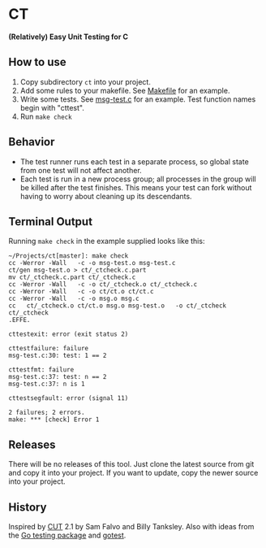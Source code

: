 # CT

**(Relatively) Easy Unit Testing for C**

## How to use

1. Copy subdirectory `ct` into your project.
2. Add some rules to your makefile. See [Makefile][] for an example.
3. Write some tests. See [msg-test.c][] for an example.
   Test function names begin with "cttest".
4. Run `make check`

## Behavior

- The test runner runs each test in a separate process, so
global state from one test will not affect another.
- Each test is run in a new process group; all processes
in the group will be killed after the test finishes. This
means your test can fork without having to worry about
cleaning up its descendants.

## Terminal Output

Running `make check` in the example supplied looks like this:

```
~/Projects/ct[master]: make check
cc -Werror -Wall   -c -o msg-test.o msg-test.c
ct/gen msg-test.o > ct/_ctcheck.c.part
mv ct/_ctcheck.c.part ct/_ctcheck.c
cc -Werror -Wall   -c -o ct/_ctcheck.o ct/_ctcheck.c
cc -Werror -Wall   -c -o ct/ct.o ct/ct.c
cc -Werror -Wall   -c -o msg.o msg.c
cc   ct/_ctcheck.o ct/ct.o msg.o msg-test.o   -o ct/_ctcheck
ct/_ctcheck
.EFFE.

cttestexit: error (exit status 2)

cttestfailure: failure
msg-test.c:30: test: 1 == 2

cttestfmt: failure
msg-test.c:37: test: n == 2
msg-test.c:37: n is 1

cttestsegfault: error (signal 11)

2 failures; 2 errors.
make: *** [check] Error 1
```

## Releases

There will be no releases of this tool. Just clone the latest source from git
and copy it into your project. If you want to update, copy the newer source
into your project.

## History

Inspired by [CUT][] 2.1 by Sam Falvo and Billy Tanksley.
Also with ideas from the [Go testing package][gotesting] and [gotest][].

[CUT]: http://falvotech.com/content/cut/
[Makefile]: https://github.com/kr/ct/blob/master/Makefile
[msg-test.c]: https://github.com/kr/ct/blob/master/msg-test.c
[gotesting]: http://golang.org/pkg/testing/
[gotest]: http://golang.org/cmd/go/#Test_packages
